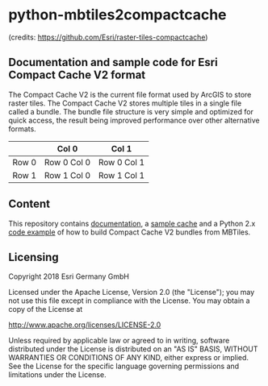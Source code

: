 # python-mbtiles2compactcache
(credits: https://github.com/Esri/raster-tiles-compactcache)
## Documentation and sample code for Esri Compact Cache V2 format

The Compact Cache V2 is the current file format used by ArcGIS to store raster tiles.  The Compact Cache V2 stores multiple tiles in a single file called a bundle.  The bundle file structure is very simple and optimized for quick access, the result being improved performance over other alternative formats.

| | Col 0 | Col 1 |
|---|---|---|
| Row 0 | Row 0 Col 0 | Row 0 Col 1  |
| Row 1 | Row 1 Col 0 | Row 1 Col 1 |

## Content
This repository contains [documentation](CompactCacheV2.md), a [sample cache](sample_cache) and a Python 2.x [code example](sample_code) of how to build Compact Cache V2 bundles from MBTiles.

## Licensing

Copyright 2018 Esri Germany GmbH

Licensed under the Apache License, Version 2.0 (the "License");
you may not use this file except in compliance with the License.
You may obtain a copy of the License at

http://www.apache.org/licenses/LICENSE-2.0

Unless required by applicable law or agreed to in writing, software distributed under the License is distributed on an "AS IS" BASIS, WITHOUT WARRANTIES OR CONDITIONS OF ANY KIND, either express or implied.
See the License for the specific language governing permissions and limitations under the License.

